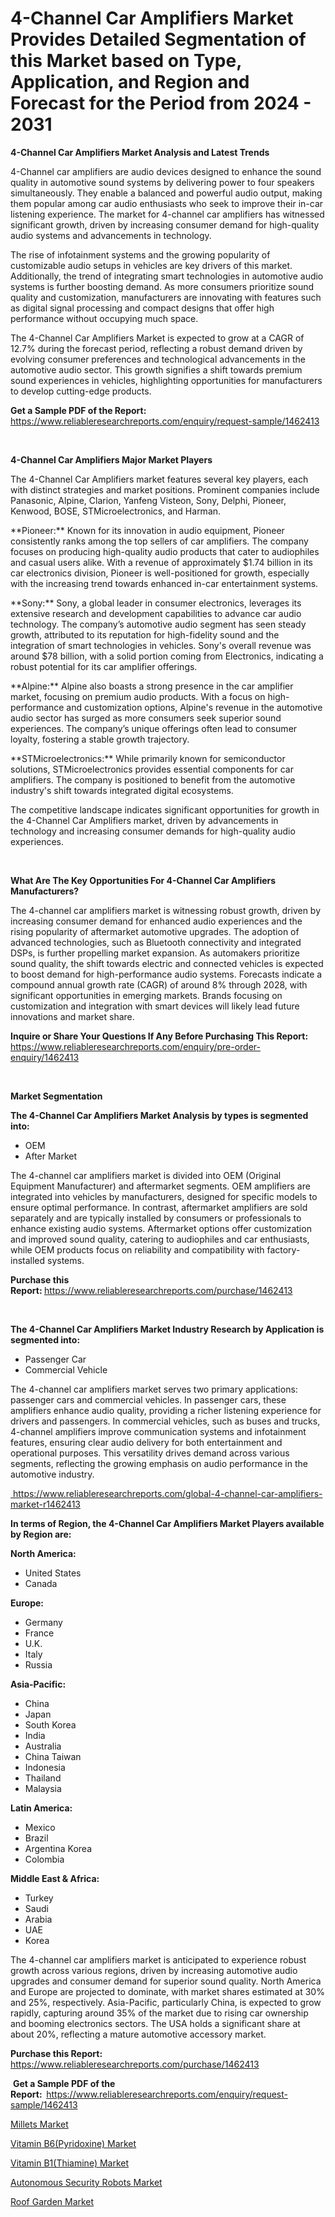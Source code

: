 <p><h1>4-Channel Car Amplifiers Market Provides Detailed Segmentation of this Market based on Type, Application, and Region and Forecast for the Period from 2024 - 2031</h1></p><p><strong>4-Channel Car Amplifiers Market Analysis and Latest Trends</strong></p>
<p><p>4-Channel car amplifiers are audio devices designed to enhance the sound quality in automotive sound systems by delivering power to four speakers simultaneously. They enable a balanced and powerful audio output, making them popular among car audio enthusiasts who seek to improve their in-car listening experience. The market for 4-channel car amplifiers has witnessed significant growth, driven by increasing consumer demand for high-quality audio systems and advancements in technology.</p><p>The rise of infotainment systems and the growing popularity of customizable audio setups in vehicles are key drivers of this market. Additionally, the trend of integrating smart technologies in automotive audio systems is further boosting demand. As more consumers prioritize sound quality and customization, manufacturers are innovating with features such as digital signal processing and compact designs that offer high performance without occupying much space.</p><p>The 4-Channel Car Amplifiers Market is expected to grow at a CAGR of 12.7% during the forecast period, reflecting a robust demand driven by evolving consumer preferences and technological advancements in the automotive audio sector. This growth signifies a shift towards premium sound experiences in vehicles, highlighting opportunities for manufacturers to develop cutting-edge products.</p></p>
<p><strong>Get a Sample PDF of the Report:&nbsp;</strong> <a href="https://www.reliableresearchreports.com/enquiry/request-sample/1462413?utm_campaign=24&utm_medium=2&utm_source=Github&utm_content=ia&utm_term=15102024&utm_id=4-channel-car-amplifiers">https://www.reliableresearchreports.com/enquiry/request-sample/1462413</a></p>
<p>&nbsp;</p>
<p><strong>4-Channel Car Amplifiers Major Market Players</strong></p>
<p><p>The 4-Channel Car Amplifiers market features several key players, each with distinct strategies and market positions. Prominent companies include Panasonic, Alpine, Clarion, Yanfeng Visteon, Sony, Delphi, Pioneer, Kenwood, BOSE, STMicroelectronics, and Harman.</p><p>**Pioneer:** Known for its innovation in audio equipment, Pioneer consistently ranks among the top sellers of car amplifiers. The company focuses on producing high-quality audio products that cater to audiophiles and casual users alike. With a revenue of approximately $1.74 billion in its car electronics division, Pioneer is well-positioned for growth, especially with the increasing trend towards enhanced in-car entertainment systems.</p><p>**Sony:** Sony, a global leader in consumer electronics, leverages its extensive research and development capabilities to advance car audio technology. The company’s automotive audio segment has seen steady growth, attributed to its reputation for high-fidelity sound and the integration of smart technologies in vehicles. Sony's overall revenue was around $78 billion, with a solid portion coming from Electronics, indicating a robust potential for its car amplifier offerings.</p><p>**Alpine:** Alpine also boasts a strong presence in the car amplifier market, focusing on premium audio products. With a focus on high-performance and customization options, Alpine's revenue in the automotive audio sector has surged as more consumers seek superior sound experiences. The company’s unique offerings often lead to consumer loyalty, fostering a stable growth trajectory.</p><p>**STMicroelectronics:** While primarily known for semiconductor solutions, STMicroelectronics provides essential components for car amplifiers. The company is positioned to benefit from the automotive industry's shift towards integrated digital ecosystems. </p><p>The competitive landscape indicates significant opportunities for growth in the 4-Channel Car Amplifiers market, driven by advancements in technology and increasing consumer demands for high-quality audio experiences.</p></p>
<p>&nbsp;</p>
<p><strong>What Are The Key Opportunities For 4-Channel Car Amplifiers Manufacturers?</strong></p>
<p><p>The 4-channel car amplifiers market is witnessing robust growth, driven by increasing consumer demand for enhanced audio experiences and the rising popularity of aftermarket automotive upgrades. The adoption of advanced technologies, such as Bluetooth connectivity and integrated DSPs, is further propelling market expansion. As automakers prioritize sound quality, the shift towards electric and connected vehicles is expected to boost demand for high-performance audio systems. Forecasts indicate a compound annual growth rate (CAGR) of around 8% through 2028, with significant opportunities in emerging markets. Brands focusing on customization and integration with smart devices will likely lead future innovations and market share.</p></p>
<p><strong>Inquire or Share Your Questions If Any Before Purchasing This Report:</strong> <a href="https://www.reliableresearchreports.com/enquiry/pre-order-enquiry/1462413?utm_campaign=24&utm_medium=2&utm_source=Github&utm_content=ia&utm_term=15102024&utm_id=4-channel-car-amplifiers">https://www.reliableresearchreports.com/enquiry/pre-order-enquiry/1462413</a></p>
<p>&nbsp;</p>
<p><strong>Market Segmentation</strong></p>
<p><strong>The 4-Channel Car Amplifiers Market Analysis by types is segmented into:</strong></p>
<p><ul><li>OEM</li><li>After Market</li></ul></p>
<p><p>The 4-channel car amplifiers market is divided into OEM (Original Equipment Manufacturer) and aftermarket segments. OEM amplifiers are integrated into vehicles by manufacturers, designed for specific models to ensure optimal performance. In contrast, aftermarket amplifiers are sold separately and are typically installed by consumers or professionals to enhance existing audio systems. Aftermarket options offer customization and improved sound quality, catering to audiophiles and car enthusiasts, while OEM products focus on reliability and compatibility with factory-installed systems.</p></p>
<p><strong>Purchase this Report:&nbsp;</strong><a href="https://www.reliableresearchreports.com/purchase/1462413?utm_campaign=24&utm_medium=2&utm_source=Github&utm_content=ia&utm_term=15102024&utm_id=4-channel-car-amplifiers">https://www.reliableresearchreports.com/purchase/1462413</a></p>
<p>&nbsp;</p>
<p><strong>The 4-Channel Car Amplifiers Market Industry Research by Application is segmented into:</strong></p>
<p><ul><li>Passenger Car</li><li>Commercial Vehicle</li></ul></p>
<p><p>The 4-channel car amplifiers market serves two primary applications: passenger cars and commercial vehicles. In passenger cars, these amplifiers enhance audio quality, providing a richer listening experience for drivers and passengers. In commercial vehicles, such as buses and trucks, 4-channel amplifiers improve communication systems and infotainment features, ensuring clear audio delivery for both entertainment and operational purposes. This versatility drives demand across various segments, reflecting the growing emphasis on audio performance in the automotive industry.</p></p>
<p><a href="https://www.reliableresearchreports.com/global-4-channel-car-amplifiers-market-r1462413?utm_campaign=24&utm_medium=2&utm_source=Github&utm_content=ia&utm_term=15102024&utm_id=4-channel-car-amplifiers">&nbsp;https://www.reliableresearchreports.com/global-4-channel-car-amplifiers-market-r1462413</a></p>
<p><strong>In terms of Region, the 4-Channel Car Amplifiers Market Players available by Region are:</strong></p>
<p>
    <p> <strong> North America: </strong>
        <ul>
            <li>United States</li>
            <li>Canada</li>
        </ul>
        </p> 
    <p> <strong> Europe: </strong>
        <ul>
            <li>Germany</li>
            <li>France</li>
            <li>U.K.</li>
            <li>Italy</li>
            <li>Russia</li>
        </ul>
        </p> 
    <p> <strong> Asia-Pacific: </strong>
        <ul>
            <li>China</li>
            <li>Japan</li>
            <li>South Korea</li>
            <li>India</li>
            <li>Australia</li>
            <li>China Taiwan</li>
            <li>Indonesia</li>
            <li>Thailand</li>
            <li>Malaysia</li>
        </ul>
        </p> 
    <p> <strong> Latin America: </strong>
        <ul>
            <li>Mexico</li>
            <li>Brazil</li>
            <li>Argentina Korea</li>
            <li>Colombia</li>
        </ul>
        </p> 
    <p> <strong> Middle East & Africa: </strong>
        <ul>
            <li>Turkey</li>
            <li>Saudi</li>
            <li>Arabia</li>
            <li>UAE</li>
            <li>Korea</li>
        </ul>
    </p>
    </p>
<p><p>The 4-channel car amplifiers market is anticipated to experience robust growth across various regions, driven by increasing automotive audio upgrades and consumer demand for superior sound quality. North America and Europe are projected to dominate, with market shares estimated at 30% and 25%, respectively. Asia-Pacific, particularly China, is expected to grow rapidly, capturing around 35% of the market due to rising car ownership and booming electronics sectors. The USA holds a significant share at about 20%, reflecting a mature automotive accessory market.</p></p>
<p><strong>Purchase this Report: </strong><a href="https://www.reliableresearchreports.com/purchase/1462413?utm_campaign=24&utm_medium=2&utm_source=Github&utm_content=ia&utm_term=15102024&utm_id=4-channel-car-amplifiers">https://www.reliableresearchreports.com/purchase/1462413</a></p>
<p>&nbsp;<strong>Get a Sample PDF of the Report:&nbsp;&nbsp;</strong><a href="https://www.reliableresearchreports.com/enquiry/request-sample/1462413?utm_campaign=24&utm_medium=2&utm_source=Github&utm_content=ia&utm_term=15102024&utm_id=4-channel-car-amplifiers">https://www.reliableresearchreports.com/enquiry/request-sample/1462413</a></p>
<p><strong></strong></p>
<p><p><a href="https://www.linkedin.com/pulse/exploring-millets-market-dynamics-revenue-analysis-growth-ylx9e?utm_campaign=24&utm_medium=2&utm_source=Github&utm_content=ia&utm_term=15102024&utm_id=4-channel-car-amplifiers">Millets Market</a></p><p><a href="https://github.com/jillie6xbkabba/Market-Research-Report-List-1/blob/main/vitamin-b6pyridoxine-market.md?utm_campaign=24&utm_medium=2&utm_source=Github&utm_content=ia&utm_term=15102024&utm_id=4-channel-car-amplifiers">Vitamin B6(Pyridoxine) Market</a></p><p><a href="https://github.com/c0mxahyman/Market-Research-Report-List-1/blob/main/vitamin-b1thiamine-market.md?utm_campaign=24&utm_medium=2&utm_source=Github&utm_content=ia&utm_term=15102024&utm_id=4-channel-car-amplifiers">Vitamin B1(Thiamine) Market</a></p><p><a href="https://issuu.com/reportprime-2/docs/autonomous-security-robots-market-s_62009b865031f6?utm_campaign=24&utm_medium=2&utm_source=Github&utm_content=ia&utm_term=15102024&utm_id=4-channel-car-amplifiers">Autonomous Security Robots Market</a></p><p><a href="https://www.linkedin.com/pulse/roof-garden-market-opportunities-emerging-global-trends-shifts-pawze?utm_campaign=24&utm_medium=2&utm_source=Github&utm_content=ia&utm_term=15102024&utm_id=4-channel-car-amplifiers">Roof Garden Market</a></p></p>